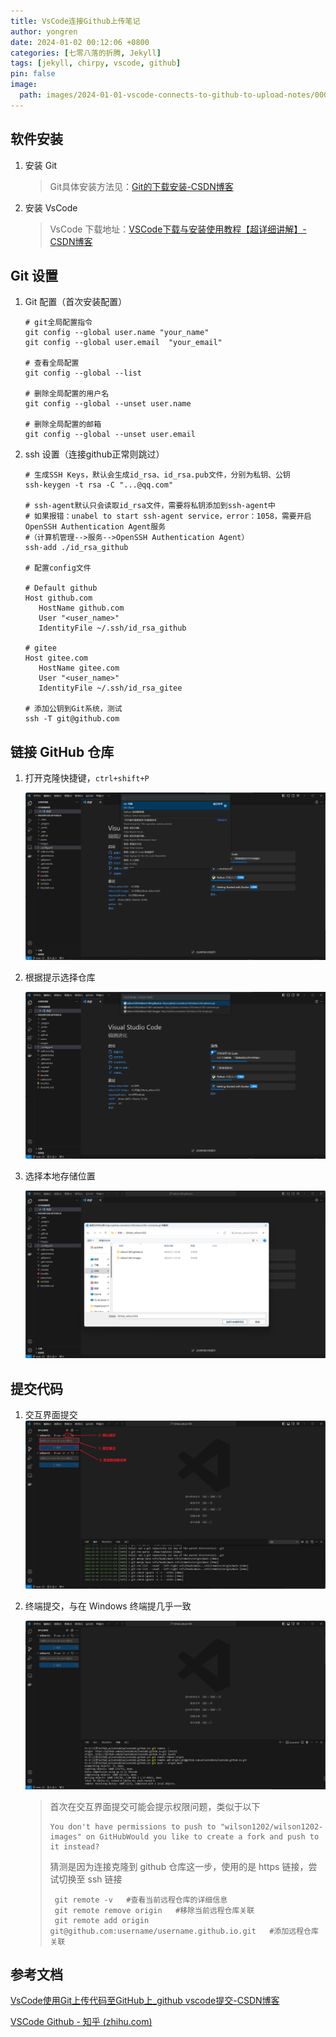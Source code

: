 ```yaml
---
title: VsCode连接Github上传笔记
author: yongren
date: 2024-01-02 00:12:06 +0800
categories: [七零八落的折腾, Jekyll]
tags: [jekyll, chirpy, vscode, github]
pin: false
image:
  path: images/2024-01-01-vscode-connects-to-github-to-upload-notes/0000-2.png
---
```


## 软件安装

1. 安装 Git

    > Git具体安装方法见：[Git的下载安装-CSDN博客](https://blog.csdn.net/2301_80864686/article/details/134207618?spm=1001.2014.3001.5501)

2. 安装 VsCode

    > VsCode 下载地址：[VSCode下载与安装使用教程【超详细讲解】-CSDN博客](https://blog.csdn.net/m0_67906358/article/details/129302022)

## Git 设置

1. Git 配置（首次安装配置）

    ```
    # git全局配置指令
    git config --global user.name "your_name"
    git config --global user.email  "your_email"

    # 查看全局配置
    git config --global --list

    # 删除全局配置的用户名
    git config --global --unset user.name

    # 删除全局配置的邮箱
    git config --global --unset user.email
    ```

2. ssh 设置（连接github正常则跳过）

    ```
    # 生成SSH Keys，默认会生成id_rsa、id_rsa.pub文件，分别为私钥、公钥
    ssh-keygen -t rsa -C "...@qq.com"
    
    # ssh-agent默认只会读取id_rsa文件，需要将私钥添加到ssh-agent中
    # 如果报错：unabel to start ssh-agent service，error：1058，需要开启OpenSSH Authentication Agent服务
    #（计算机管理-->服务-->OpenSSH Authentication Agent）
    ssh-add ./id_rsa_github
    
    # 配置config文件
    
    # Default github 
    Host github.com
       HostName github.com
       User "<user_name>"
       IdentityFile ~/.ssh/id_rsa_github
    
    # gitee
    Host gitee.com
       HostName gitee.com
       User "<user_name>"
       IdentityFile ~/.ssh/id_rsa_gitee
    
    # 添加公钥到Git系统，测试
    ssh -T git@github.com
    ```

## 链接 GitHub 仓库

1. 打开克隆快捷键，`ctrl+shift+P`

    ![Snipaste_2024-01-01_23-41-45](images/2024-01-01-vscode-connects-to-github-to-upload-notes/Snipaste_2024-01-01_23-41-45.png)

2. 根据提示选择仓库

    ![Snipaste_2024-01-01_23-40-33](images/2024-01-01-vscode-connects-to-github-to-upload-notes/Snipaste_2024-01-01_23-40-33.png)

3. 选择本地存储位置

    ![Snipaste_2024-01-01_23-49-10](images/2024-01-01-vscode-connects-to-github-to-upload-notes/Snipaste_2024-01-01_23-49-10.png)

## 提交代码

1. 交互界面提交
    ![image-20240101235709086](images/2024-01-01-vscode-connects-to-github-to-upload-notes/image-20240101235709086.png)

2. 终端提交，与在 Windows 终端提几乎一致

    ![image-20240102000259439](images/2024-01-01-vscode-connects-to-github-to-upload-notes/image-20240102000259439.png)

    > 首次在交互界面提交可能会提示权限问题，类似于以下
    >
    > ```
    > You don't have permissions to push to "wilson1202/wilson1202-images" on GitHubWould you like to create a fork and push to it instead?
    > ```
    >
    > 猜测是因为连接克隆到 github 仓库这一步，使用的是 https 链接，尝试切换至 ssh 链接
    >
    > ```
    >  git remote -v   #查看当前远程仓库的详细信息
    >  git remote remove origin   #移除当前远程仓库关联
    >  git remote add origin git@github.com:username/username.github.io.git   #添加远程仓库关联
    > ```

## 参考文档

[VsCode使用Git上传代码至GitHub上_github vscode提交-CSDN博客](https://blog.csdn.net/2301_80864686/article/details/134207692) 

[VSCode Github - 知乎 (zhihu.com)](https://zhuanlan.zhihu.com/p/464794757)
